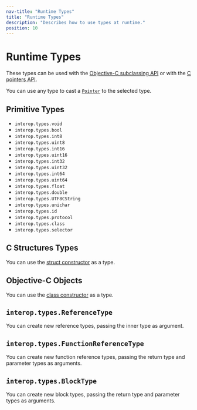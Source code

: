 ```yaml
---
nav-title: "Runtime Types"
title: "Runtime Types"
description: "Describes how to use types at runtime."
position: 10
---
```


# Runtime Types

These types can be used with the [Objective-C subclassing API](../how-to/ObjC-Subclassing.md) or with the [C pointers API](C-Pointers.md).

You can use any type to cast a [`Pointer`](C-Pointers.md) to the selected type.

## Primitive Types

* `interop.types.void`
* `interop.types.bool`
* `interop.types.int8`
* `interop.types.uint8`
* `interop.types.int16`
* `interop.types.uint16`
* `interop.types.int32`
* `interop.types.uint32`
* `interop.types.int64`
* `interop.types.uint64`
* `interop.types.float`
* `interop.types.double`
* `interop.types.UTF8CString`
* `interop.types.unichar`
* `interop.types.id`
* `interop.types.protocol`
* `interop.types.class`
* `interop.types.selector`

## C Structures Types

You can use the [struct constructor](C-Structures.md) as a type.

## Objective-C Objects

You can use the [class constructor](ObjC-Classes.md) as a type.

## `interop.types.ReferenceType`

You can create new reference types, passing the inner type as argument.

## `interop.types.FunctionReferenceType`

You can create new function reference types, passing the return type and parameter types as arguments.

## `interop.types.BlockType`

You can create new block types, passing the return type and parameter types as arguments.
